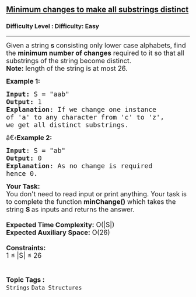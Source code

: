 <h2><a href="https://www.geeksforgeeks.org/problems/minimum-changes-to-make-all-substrings-distinct4722/1?page=1&category=Strings&status=unsolved,attempted&sortBy=accuracy">Minimum changes to make all substrings distinct</a></h2><h3>Difficulty Level : Difficulty: Easy</h3><hr><div class="problems_problem_content__Xm_eO"><p><span style="font-size:18px">Given a string <strong>s&nbsp;</strong>consisting only lower case alphabets, find the <strong>minimum number of changes</strong> required to it so that all substrings of the string become distinct.</span><br>
<span style="font-size:18px"><strong>Note:</strong> length of the string is at most 26.</span></p>

<p><span style="font-size:18px"><strong>Example 1:</strong></span></p>

<pre><span style="font-size:18px"><strong>Input: </strong>S = "aab"
<strong>Output:</strong> 1
<strong>Explanation</strong>: If we change one instance 
of 'a' to any character from 'c' to 'z', 
we get all distinct substrings.</span></pre>

<p><span style="font-size:18px">â€‹<strong>Example 2:</strong></span></p>

<pre><span style="font-size:18px"><strong>Input</strong>: S = "ab"
<strong>Output:</strong> 0
<strong>Explanation</strong>: As no change is required
hence 0.</span><span style="font-size:18px">
</span></pre>

<p><span style="font-size:18px"><strong>Your Task:&nbsp;&nbsp;</strong><br>
You don't need to read input or print anything. Your task is to complete the function&nbsp;<strong>minChange()</strong>&nbsp;which takes the string <strong>S </strong>as inputs and returns the answer.<br>
<br>
<strong>Expected Time Complexity:</strong>&nbsp;O(|S|)<br>
<strong>Expected Auxiliary Space:</strong>&nbsp;O(26)<br>
<br>
<strong>Constraints:</strong><br>
1 ≤ |S| ≤ 26</span></p>
</div><br><p><span style=font-size:18px><strong>Topic Tags : </strong><br><code>Strings</code>&nbsp;<code>Data Structures</code>&nbsp;